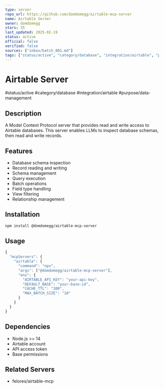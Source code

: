 ```yaml
---
type: server
repo_url: https://github.com/domdomegg/airtable-mcp-server
name: Airtable Server
owner: domdomegg
stars: 35
last_updated: 2025-02-19
status: active
official: false
verified: false
sources: ["inbox/batch_001.md"]
tags: ["status/active", "category/database", "integration/airtable", "purpose/data-management"]
---
```


# Airtable Server

#status/active #category/database #integration/airtable #purpose/data-management

## Description

A Model Context Protocol server that provides read and write access to Airtable databases. This server enables LLMs to inspect database schemas, then read and write records.

## Features

- Database schema inspection
- Record reading and writing
- Schema management
- Query execution
- Batch operations
- Field type handling
- View filtering
- Relationship management

## Installation

```bash
npm install @domdomegg/airtable-mcp-server
```

## Usage

```javascript
{
  "mcpServers": {
    "airtable": {
      "command": "npx",
      "args": ["@domdomegg/airtable-mcp-server"],
      "env": {
        "AIRTABLE_API_KEY": "your-api-key",
        "DEFAULT_BASE": "your-base-id",
        "CACHE_TTL": "300",
        "MAX_BATCH_SIZE": "10"
      }
    }
  }
}
```

## Dependencies

- Node.js >= 14
- Airtable account
- API access token
- Base permissions

## Related Servers

- felores/airtable-mcp